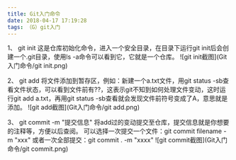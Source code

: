 ```yaml
---
title: Git入门命令
date: 2018-04-17 17:19:28
tags: （G）git入门
---
```

1、
git init
这是仓库初始化命令，进入一个安全目录，在目录下运行git init后会创建一个.git目录，使用ls -a命令可以看到它，它就是一个仓库。
![git init截图](Git入门命令/git init.png)


2、
git add
将文件添加到暂存区，例如：新建一个a.txt文件，用git status -sb查看文件状态，可以看到文件前有??，这表示git不知到如何处理文件变动，这时运行git add a.txt，再用git status -sb查看就会发现文件前符号变成了A，意思就是添加。
![git add截图](Git入门命令/git add.png)


3、
git commit -m "提交信息"
将add过的变动提交至仓库，提交信息就是你想要的注释等，方便以后查阅。
可以选择一次提交一个文件：git commit filename -m "xxx"
或者一次全部提交：git commit . -m "xxxx"
![git commit截图](Git入门命令/git commit.png)